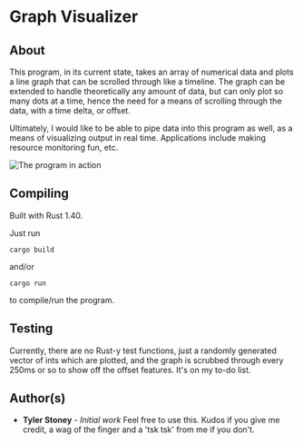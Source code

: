 # Graph Visualizer

## About
This program, in its current state, takes an array of numerical data and plots a line graph that can be scrolled through like a timeline.  The graph can be extended to handle theoretically any amount of data, but can only plot so many dots at a time, hence the need for a means of scrolling through the data, with a time delta, or offset.

Ultimately, I would like to be able to pipe data into this program as well, as a means of visualizing output in real time. Applications include making resource monitoring fun, etc.

![The program in action][screenie]

## Compiling
Built with Rust 1.40.

Just run 
```
cargo build
``` 
and/or
```
cargo run
```
to compile/run the program.

## Testing
Currently, there are no Rust-y test functions, just a randomly generated vector of ints which are plotted, and the graph is scrubbed through every 250ms or so to show off the offset features.
It's on my to-do list.

## Author(s)
* **Tyler Stoney** - *Initial work*
Feel free to use this.  Kudos if you give me credit, a wag of the finger and a 'tsk tsk' from me if you don't.

[screenie]: https://github.com/tston529/raw/master/images/screenshot_1_20_20.png
